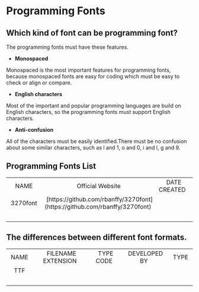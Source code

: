 # Programming Fonts

## Which kind of font can be programming font?

The programming fonts must have these features.

* **Monospaced**

Monospaced is the most important features for programming fonts, because monospaced fonts are easy for coding which must be easy to check or align or compare.

* **English characters**

Most of the important and popular programming languages are build on English characters, so the programming fonts must support English characters.

* **Anti-confusion**

All of the characters must be easily identified.There must be no confusion about some similar characters, such as l and 1, o and 0, i and l, g and 9.

## Programming Fonts List

<table border="0">
<tr>
<td style="text-align:center;font-size:12pt">&nbsp;NAME&nbsp;</td>
<td style="text-align:center;font-size:12pt">&nbsp;Official Website&nbsp;</td>
<td style="text-align:center;font-size:12pt">&nbsp;DATE CREATED&nbsp;</td>
<td style="text-align:center;font-size:12pt">&nbsp;DESIGNER(S)&nbsp;</td>
<td style="text-align:center;font-size:12pt">&nbsp;FOUNDRY&nbsp;</td>
<td style="text-align:center;font-size:12pt">&nbsp;CLASSIFICATION&nbsp;</td>
<td style="text-align:center;font-size:12pt">&nbsp;FORMAT&nbsp;</td>
<td style="text-align:center;font-size:12pt">&nbsp;LICENSE&nbsp;</td>
</tr>
<tr>
<td style="text-align:center;font-size:12pt">&nbsp;3270font&nbsp;</td>
<td style="text-align:center;font-size:12pt">&nbsp;[https://github.com/rbanffy/3270font](https://github.com/rbanffy/3270font)&nbsp;</td>
<td style="text-align:center;font-size:12pt">&nbsp;&nbsp;</td>
<td style="text-align:center;font-size:12pt">&nbsp;&nbsp;</td>
<td style="text-align:center;font-size:12pt">&nbsp;&nbsp;</td>
<td style="text-align:center;font-size:12pt">&nbsp;&nbsp;</td>
<td style="text-align:center;font-size:12pt">&nbsp;&nbsp;</td>
<td style="text-align:center;font-size:12pt">&nbsp;&nbsp;</td>
</tr>
<tr>
<td style="text-align:center;font-size:12pt">&nbsp;&nbsp;</td>
<td style="text-align:center;font-size:12pt">&nbsp;&nbsp;</td>
<td style="text-align:center;font-size:12pt">&nbsp;&nbsp;</td>
<td style="text-align:center;font-size:12pt">&nbsp;&nbsp;</td>
<td style="text-align:center;font-size:12pt">&nbsp;&nbsp;</td>
<td style="text-align:center;font-size:12pt">&nbsp;&nbsp;</td>
<td style="text-align:center;font-size:12pt">&nbsp;&nbsp;</td>
<td style="text-align:center;font-size:12pt">&nbsp;&nbsp;</td>
</tr>
</table>

## The differences between different font formats.

<table border="0">
<tr>
<td style="text-align:center;font-size:12pt">&nbsp;NAME&nbsp;</td>
<td style="text-align:center;font-size:12pt">&nbsp;FILENAME EXTENSION&nbsp;</td>
<td style="text-align:center;font-size:12pt">&nbsp;TYPE CODE&nbsp;</td>
<td style="text-align:center;font-size:12pt">&nbsp;DEVELOPED BY&nbsp;</td>
<td style="text-align:center;font-size:12pt">&nbsp;TYPE&nbsp;</td>
</tr>
<tr>
<td style="text-align:center;font-size:12pt">&nbsp;TTF&nbsp;</td>
<td style="text-align:center;font-size:12pt">&nbsp;&nbsp;</td>
<td style="text-align:center;font-size:12pt">&nbsp;&nbsp;</td>
<td style="text-align:center;font-size:12pt">&nbsp;&nbsp;</td>
<td style="text-align:center;font-size:12pt">&nbsp;&nbsp;</td>
</tr>
<tr>
<td style="text-align:center;font-size:12pt">&nbsp;&nbsp;</td>
<td style="text-align:center;font-size:12pt">&nbsp;&nbsp;</td>
<td style="text-align:center;font-size:12pt">&nbsp;&nbsp;</td>
<td style="text-align:center;font-size:12pt">&nbsp;&nbsp;</td>
<td style="text-align:center;font-size:12pt">&nbsp;&nbsp;</td>
</tr>
</table>
